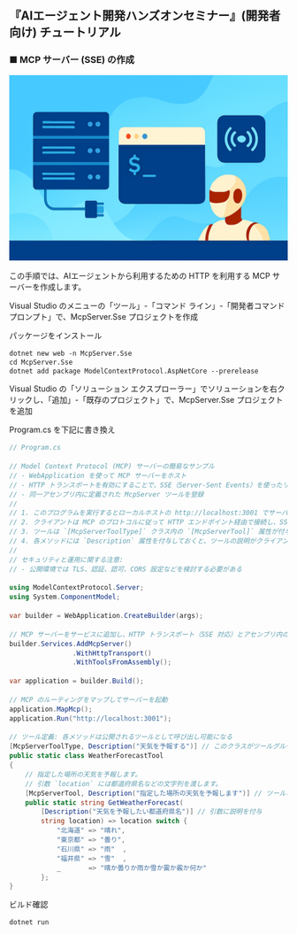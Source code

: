 ## 『AIエージェント開発ハンズオンセミナー』(開発者向け) チュートリアル

### ■ MCP サーバー (SSE) の作成
![MCP サーバー (SSE) の作成](./Images/tutorial_banner_22.png)

この手順では、AIエージェントから利用するための HTTP を利用する MCP サーバーを作成します。

Visual Studio のメニューの「ツール」-「コマンド ライン」-「開発者コマンド プロンプト」で、McpServer.Sse プロジェクトを作成

パッケージをインストール
```console
dotnet new web -n McpServer.Sse
cd McpServer.Sse
dotnet add package ModelContextProtocol.AspNetCore --prerelease
```

Visual Studio の「ソリューション エクスプローラー」でソリューションを右クリックし、「追加」-「既存のプロジェクト」で、McpServer.Sse プロジェクトを追加

Program.cs を下記に書き換え

```csharp
// Program.cs

// Model Context Protocol (MCP) サーバーの簡易なサンプル
// - WebApplication を使って MCP サーバーをホスト
// - HTTP トランスポートを有効にすることで、SSE（Server-Sent Events）を使ったリアルタイム通信をサポート
// - 同一アセンブリ内に定義された McpServer ツールを登録
//
// 1. このプログラムを実行するとローカルホストの http://localhost:3001 でサーバーが起動
// 2. クライアントは MCP のプロトコルに従って HTTP エンドポイント経由で接続し、SSE でリアルタイム通信
// 3. ツールは `[McpServerToolType]` クラス内の `[McpServerTool]` 属性が付与されたメソッドとして公開される
// 4. 各メソッドには `Description` 属性を付与しておくと、ツールの説明がクライアントに提供される
//
// セキュリティと運用に関する注意:
// - 公開環境では TLS、認証、認可、CORS 設定などを検討する必要がある

using ModelContextProtocol.Server;
using System.ComponentModel;

var builder = WebApplication.CreateBuilder(args);

// MCP サーバーをサービスに追加し、HTTP トランスポート（SSE 対応）とアセンブリ内のツールを登録
builder.Services.AddMcpServer()
                .WithHttpTransport()
                .WithToolsFromAssembly();

var application = builder.Build();

// MCP のルーティングをマップしてサーバーを起動
application.MapMcp();
application.Run("http://localhost:3001");

// ツール定義: 各メソッドは公開されるツールとして呼び出し可能になる
[McpServerToolType, Description("天気を予報する")] // このクラスがツールグループであることを示す属性
public static class WeatherForecastTool
{
    // 指定した場所の天気を予報します。
    // 引数 `location` には都道府県名などの文字列を渡します。
    [McpServerTool, Description("指定した場所の天気を予報します")] // ツールとして公開し、説明を付与
    public static string GetWeatherForecast(
        [Description("天気を予報したい都道府県名")] // 引数に説明を付与
        string location) => location switch {
            "北海道" => "晴れ",
            "東京都" => "曇り",
            "石川県" => "雨"  ,
            "福井県" => "雪"  ,
            _       => "晴か曇りか雨か雪か霙か霰か何か"
        };
}
```

ビルド確認

```console
dotnet run
```
